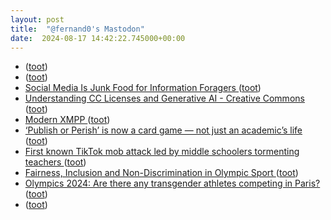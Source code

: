 ```yaml
---
layout: post
title:  "@fernand0's Mastodon"
date:  2024-08-17 14:42:22.745000+00:00
---
```

*  [ ](https://www.upwork.com/research/ai-enhanced-work-models) ([toot](https://mastodon.social/@fernand0/112977886755969962))
*  [ ](https://social.arroutaflix.com/@xesfur) ([toot](https://mastodon.social/@fernand0/112977696190153921))
*  [Social Media Is Junk Food for Information Foragers ](https://www.scientificamerican.com/article/social-media-exploits-our-evolutionary-desire-for-information) ([toot](https://mastodon.social/@fernand0/112977526631246086))
*  [Understanding CC Licenses and Generative AI - Creative Commons ](https://creativecommons.org/2023/08/18/understanding-cc-licenses-and-generative-ai) ([toot](https://mastodon.social/@fernand0/112977275254264103))
*  [Modern XMPP ](https://docs.modernxmpp.org) ([toot](https://mastodon.social/@fernand0/112977183431543259))
*  [‘Publish or Perish’ is now a card game — not just an academic’s life ](https://www.nature.com/articles/d41586-024-02511-) ([toot](https://mastodon.social/@fernand0/112976795465405791))
*  [First known TikTok mob attack led by middle schoolers tormenting teachers ](https://arstechnica.com/tech-policy/2024/07/middle-schoolers-lash-out-at-20-teachers-with-disturbing-fake-tiktok-accounts) ([toot](https://mastodon.social/@fernand0/112976731906773336))
*  [Fairness, Inclusion and Non-Discrimination in Olympic Sport  ](https://olympics.com/ioc/human-rights/fairness-inclusion-nondiscrimination) ([toot](https://mastodon.social/@fernand0/112976370574457977))
*  [Olympics 2024: Are there any transgender athletes competing in Paris? ](https://www.independent.co.uk/sport/olympics/paris-2024-olympics-transgender-athletes-b2582038.htm) ([toot](https://mastodon.social/@fernand0/112976166194912249))
*  [ ](https://mastodon.social/users/fernand0/statuses/112975597349002640/activity) ([toot](https://mastodon.social/users/fernand0/statuses/112975597349002640/activity))
